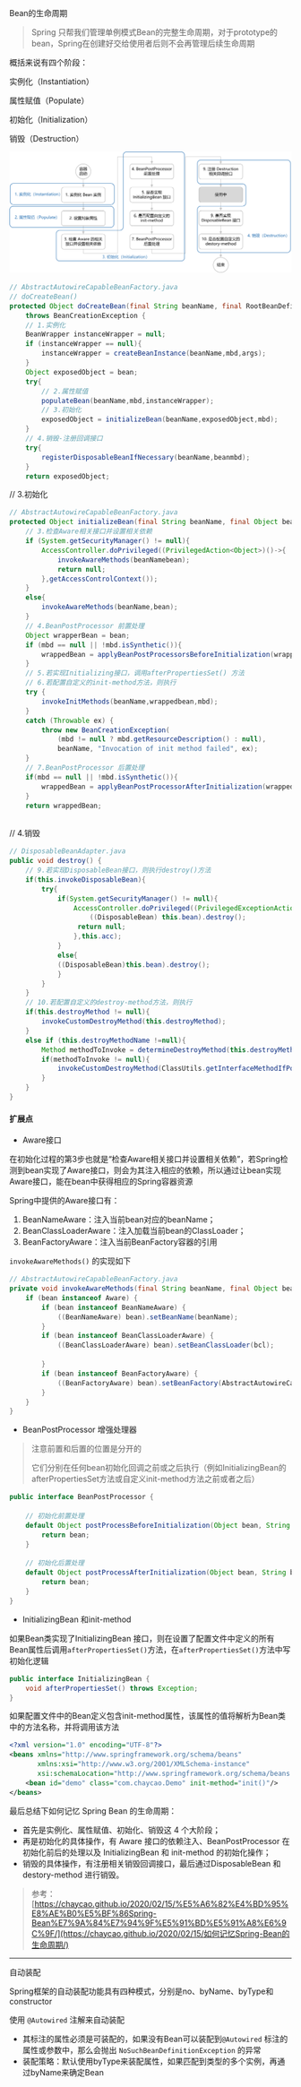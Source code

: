Bean的生命周期

> Spring 只帮我们管理单例模式Bean的完整生命周期，对于prototype的bean，Spring在创建好交给使用者后则不会再管理后续生命周期



概括来说有四个阶段：

实例化（Instantiation）

属性赋值（Populate）

初始化（Initialization）

销毁（Destruction）





![Spring](./images/Spring.png)





```java
// AbstractAutowireCapableBeanFactory.java
// doCreateBean()
protected Object doCreateBean(final String beanName, final RootBeanDefinition mbd, final @Nullable Object[] args)
    throws BeanCreationException {
	// 1.实例化
    BeanWrapper instanceWrapper = null;
    if (instanceWrapper == null){
        instanceWrapper = createBeanInstance(beanName,mbd,args);
    }
    Object exposedObject = bean;
    try{
        // 2.属性赋值
        populateBean(beanName,mbd,instanceWrapper);
        // 3.初始化
        exposedObject = initializeBean(beanName,exposedObject,mbd);
    }
    // 4.销毁-注册回调接口
    try{
        registerDisposableBeanIfNecessary(beanName,beanmbd);
    }
    return exposedObject;

```



// 3.初始化

```java
// AbstractAutowireCapableBeanFactory.java
protected Object initializeBean(final String beanName, final Object bean, @Nullable RootBeanDefinition mbd) {
	// 3.检查Aware相关接口并设置相关依赖
    if (System.getSecurityManager() != null){
        AccessController.doPrivileged((PrivilegedAction<Object>)()->{
            invokeAwareMethods(beanNamebean);
            return null;
        },getAccessControlContext());
    }
    else{
        invokeAwareMethods(beanName,bean);
    }
    // 4.BeanPostProcessor 前置处理
    Object wrapperBean = bean;
    if (mbd == null || !mbd.isSynthetic()){
        wrappedBean = applyBeanPostProcessorsBeforeInitialization(wrappedBean,beanName);
    }
    // 5.若实现Initializing接口，调用afterPropertiesSet() 方法
    // 6.若配置自定义的init-method方法，则执行
    try {
        invokeInitMethods(beanName,wrappedbean,mbd);
    }
    catch (Throwable ex) {
        throw new BeanCreationException(
            (mbd != null ? mbd.getResourceDescription() : null),
            beanName, "Invocation of init method failed", ex);
    }
    // 7.BeanPostProcessor 后置处理
    if(mbd == null || !mbd.isSynthetic()){
        wrappedBean = applyBeanPostProcessorAfterInitialization(wrappedBean,beanName);
    }
    return wrappedBean;
    
```



// 4.销毁

```java
// DisposableBeanAdapter.java
public void destroy() {
	// 9.若实现DisposableBean接口，则执行destroy()方法
	if(this.invokeDisposableBean){
    	try{
        	if(System.getSecurityManager() != null){
            	AccessController.doPrivileged((PrivilegedExceptionAction<Object>)()->{
                	((DisposableBean) this.bean).destroy();
               	 return null;
            	},this.acc);
        	}
        	else{
            ((DisposableBean)this.bean).destroy();
        	}
    	}
	}   
    // 10.若配置自定义的destroy-method方法，则执行
    if(this.destroyMethod != null){
        invokeCustomDestroyMethod(this.destroyMethod);
    }
    else if (this.destroyMethodName !=null){
        Method methodToInvoke = determineDestroyMethod(this.destroyMethodName);
        if(methodToInvoke != null){
            invokeCustomDestroyMethod(ClassUtils.getInterfaceMethodIfPossible(methodToInvoke));
        }
    }
}
```



#### 扩展点

* Aware接口

在初始化过程的第3步也就是“检查Aware相关接口并设置相关依赖”，若Spring检测到bean实现了Aware接口，则会为其注入相应的依赖，所以通过让bean实现Aware接口，能在bean中获得相应的Spring容器资源

Spring中提供的Aware接口有：

1. BeanNameAware：注入当前bean对应的beanName；
2. BeanClassLoaderAware：注入加载当前bean的ClassLoader；
3. BeanFactoryAware：注入当前BeanFactory容器的引用

`invokeAwareMethods()` 的实现如下

```java
// AbstractAutowireCapableBeanFactory.java
private void invokeAwareMethods(final String beanName, final Object bean) {
    if (bean instanceof Aware) {
        if (bean instanceof BeanNameAware) {
            ((BeanNameAware) bean).setBeanName(beanName);
        }
        if (bean instanceof BeanClassLoaderAware) {
            ((BeanClassLoaderAware) bean).setBeanClassLoader(bcl);
            
        }
        if (bean instanceof BeanFactoryAware) {
            ((BeanFactoryAware) bean).setBeanFactory(AbstractAutowireCapableBeanFactory.this);
        }
    }
}
```



* BeanPostProcessor  增强处理器

> 注意前置和后置的位置是分开的
>
> 它们分别在任何bean初始化回调之前或之后执行（例如InitializingBean的afterPropertiesSet方法或自定义init-method方法之前或者之后）



```java
public interface BeanPostProcessor {

	// 初始化前置处理
	default Object postProcessBeforeInitialization(Object bean, String beanName) throws BeansException {
		return bean;
	}

	// 初始化后置处理
	default Object postProcessAfterInitialization(Object bean, String beanName) throws BeansException {
		return bean;
	}
}
```



* InitializingBean 和init-method

如果Bean类实现了InitializingBean 接口，则在设置了配置文件中定义的所有Bean属性后调用`afterPropertiesSet()`方法，在`afterPropertiesSet()`方法中写初始化逻辑

```java
public interface InitializingBean {
	void afterPropertiesSet() throws Exception;
}
```

如果配置文件中的Bean定义包含init-method属性，该属性的值将解析为Bean类中的方法名称，并将调用该方法

```xml
<?xml version="1.0" encoding="UTF-8"?>
<beans xmlns="http://www.springframework.org/schema/beans"
       xmlns:xsi="http://www.w3.org/2001/XMLSchema-instance"
       xsi:schemaLocation="http://www.springframework.org/schema/beans http://www.springframework.org/schema/beans/spring-beans.xsd">
    <bean id="demo" class="com.chaycao.Demo" init-method="init()"/>
</beans>
```



最后总结下如何记忆 Spring Bean 的生命周期：

- 首先是实例化、属性赋值、初始化、销毁这 4 个大阶段；
- 再是初始化的具体操作，有 Aware 接口的依赖注入、BeanPostProcessor 在初始化前后的处理以及 InitializingBean 和 init-method 的初始化操作；
- 销毁的具体操作，有注册相关销毁回调接口，最后通过DisposableBean 和 destory-method 进行销毁。





> 参考：[https://chaycao.github.io/2020/02/15/%E5%A6%82%E4%BD%95%E8%AE%B0%E5%BF%86Spring-Bean%E7%9A%84%E7%94%9F%E5%91%BD%E5%91%A8%E6%9C%9F/](https://chaycao.github.io/2020/02/15/如何记忆Spring-Bean的生命周期/)







---

自动装配

Spring框架的自动装配功能具有四种模式，分别是no、byName、byType和constructor



使用 `@Autowired` 注解来自动装配

* 其标注的属性必须是可装配的，如果没有Bean可以装配到`@Autowired` 标注的属性或参数中，那么会抛出 `NoSuchBeanDefinitionException` 的异常
* 装配策略：默认使用byType来装配属性，如果匹配到类型的多个实例，再通过byName来确定Bean













































